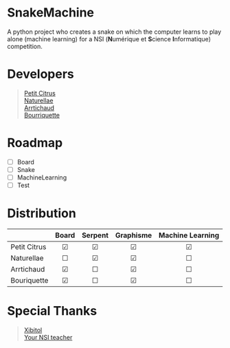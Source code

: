 # SnakeMachine
A python project who creates a snake on which the computer learns to play alone (machine learning) for a NSI (**N**umérique et **S**cience **I**nformatique) competition.
 
# Developers
> [Petit Citrus](https://github.com/petit-citrus)  
> [Naturellae](https://github.com/naturellae)  
> [Arrtichaud](https://github.com/Arrtichaud)  
> [Bourriquette](https://github.com/Bourriquette)  

# Roadmap
- [ ] Board  
- [ ] Snake
- [ ] MachineLearning
- [ ] Test  

# Distribution
|              	|  Board  	|   Serpent 	  |   Graphisme 	  | Machine Learning |
|--------------	|:-------:	|:-----------:	|:-------------:	|:---------------:	|
| Petit Citrus 	| &#9745; 	|   &#9745;   	|    &#9745;    	|      &#9745;    	|
| Naturellae   	| &#9744; 	|   &#9745;   	|    &#9745;    	|      &#9744;    	|
| Arrtichaud   	| &#9745; 	|    &#9744;  	|    &#9745;    	|      &#9744;    	|
| Bouriquette  	| &#9745; 	|    &#9744;  	|    &#9745;    	|      &#9744;    	|
  
# Special Thanks
> [Xibitol](https://github.com/Xibitol)  
> [Your NSI teacher](https://github.com/jgoguet)
